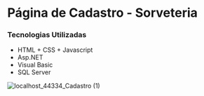 # Página de Cadastro - Sorveteria

### Tecnologias Utilizadas
- HTML + CSS + Javascript
- Asp.NET
- Visual Basic
- SQL Server

![localhost_44334_Cadastro (1)](https://user-images.githubusercontent.com/79765050/136714172-bb0e2823-fe33-4e93-94aa-f76bae2a7f32.png)

